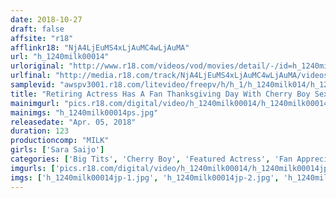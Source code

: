 ```yaml
---
date: 2018-10-27
draft: false
affsite: "r18"
afflinkr18: "NjA4LjEuMS4xLjAuMC4wLjAuMA"
url: "h_1240milk00014"
urloriginal: "http://www.r18.com/videos/vod/movies/detail/-/id=h_1240milk00014"
urlfinal: "http://media.r18.com/track/NjA4LjEuMS4xLjAuMC4wLjAuMA/videos/vod/movies/detail/-/id=h_1240milk00014"
samplevid: "awspv3001.r18.com/litevideo/freepv/h/h_1/h_1240milk014/h_1240milk014_dmb_w.mp4"
title: "Retiring Actress Has A Fan Thanksgiving Day With Cherry Boy Sex! Sara Saijo"
mainimgurl: "pics.r18.com/digital/video/h_1240milk00014/h_1240milk00014ps.jpg"
mainimgs: "h_1240milk00014ps.jpg"
releasedate: "Apr. 05, 2018"
duration: 123
productioncomp: "MILK"
girls: ['Sara Saijo']
categories: ['Big Tits', 'Cherry Boy', 'Featured Actress', 'Fan Appreciation/ Home Visit', 'Creampie', 'Titty Fuck', 'Hi-Def']
imgurls: ['pics.r18.com/digital/video/h_1240milk00014/h_1240milk00014jp-1.jpg', 'pics.r18.com/digital/video/h_1240milk00014/h_1240milk00014jp-2.jpg', 'pics.r18.com/digital/video/h_1240milk00014/h_1240milk00014jp-3.jpg', 'pics.r18.com/digital/video/h_1240milk00014/h_1240milk00014jp-4.jpg', 'pics.r18.com/digital/video/h_1240milk00014/h_1240milk00014jp-5.jpg', 'pics.r18.com/digital/video/h_1240milk00014/h_1240milk00014jp-6.jpg', 'pics.r18.com/digital/video/h_1240milk00014/h_1240milk00014jp-7.jpg', 'pics.r18.com/digital/video/h_1240milk00014/h_1240milk00014jp-8.jpg', 'pics.r18.com/digital/video/h_1240milk00014/h_1240milk00014jp-9.jpg', 'pics.r18.com/digital/video/h_1240milk00014/h_1240milk00014jp-10.jpg', 'pics.r18.com/digital/video/h_1240milk00014/h_1240milk00014jp-11.jpg', 'pics.r18.com/digital/video/h_1240milk00014/h_1240milk00014jp-12.jpg', 'pics.r18.com/digital/video/h_1240milk00014/h_1240milk00014jp-13.jpg', 'pics.r18.com/digital/video/h_1240milk00014/h_1240milk00014jp-14.jpg', 'pics.r18.com/digital/video/h_1240milk00014/h_1240milk00014jp-15.jpg', 'pics.r18.com/digital/video/h_1240milk00014/h_1240milk00014jp-16.jpg', 'pics.r18.com/digital/video/h_1240milk00014/h_1240milk00014jp-17.jpg', 'pics.r18.com/digital/video/h_1240milk00014/h_1240milk00014jp-18.jpg', 'pics.r18.com/digital/video/h_1240milk00014/h_1240milk00014jp-19.jpg', 'pics.r18.com/digital/video/h_1240milk00014/h_1240milk00014jp-20.jpg']
imgs: ['h_1240milk00014jp-1.jpg', 'h_1240milk00014jp-2.jpg', 'h_1240milk00014jp-3.jpg', 'h_1240milk00014jp-4.jpg', 'h_1240milk00014jp-5.jpg', 'h_1240milk00014jp-6.jpg', 'h_1240milk00014jp-7.jpg', 'h_1240milk00014jp-8.jpg', 'h_1240milk00014jp-9.jpg', 'h_1240milk00014jp-10.jpg', 'h_1240milk00014jp-11.jpg', 'h_1240milk00014jp-12.jpg', 'h_1240milk00014jp-13.jpg', 'h_1240milk00014jp-14.jpg', 'h_1240milk00014jp-15.jpg', 'h_1240milk00014jp-16.jpg', 'h_1240milk00014jp-17.jpg', 'h_1240milk00014jp-18.jpg', 'h_1240milk00014jp-19.jpg', 'h_1240milk00014jp-20.jpg']
---
```

